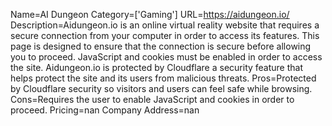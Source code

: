 Name=AI Dungeon
Category=['Gaming']
URL=https://aidungeon.io/
Description=Aidungeon.io is an online virtual reality website that requires a secure connection from your computer in order to access its features. This page is designed to ensure that the connection is secure before allowing you to proceed. JavaScript and cookies must be enabled in order to access the site. Aidungeon.io is protected by Cloudflare a security feature that helps protect the site and its users from malicious threats.
Pros=Protected by Cloudflare security so visitors and users can feel safe while browsing.
Cons=Requires the user to enable JavaScript and cookies in order to proceed.
Pricing=nan
Company Address=nan
